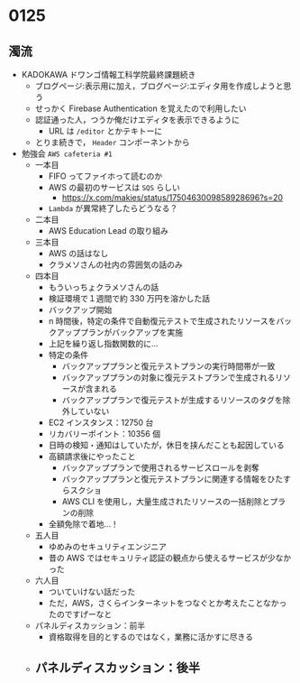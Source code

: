 # 0125

## 濁流

- KADOKAWA ドワンゴ情報工科学院最終課題続き
  - ブログページ:表示用に加え，ブログページ:エディタ用を作成しようと思う
  - せっかく Firebase Authentication を覚えたので利用したい
  - 認証通った人，つうか俺だけエディタを表示できるように
    - URL は `/editor` とかテキトーに
  - とりま続きで， `Header` コンポーネントから
- 勉強会 `AWS cafeteria #1`
  - 一本目
    - FIFO ってファイホって読むのか
    - AWS の最初のサービスは `SQS` らしい
      - https://x.com/makies/status/1750463009858928696?s=20
    - `Lambda` が異常終了したらどうなる？
  - 二本目
    - AWS Education Lead の取り組み
  - 三本目
    - AWS の話はなし
    - クラメソさんの社内の雰囲気の話のみ
  - 四本目
    - もういっちょクラメソさんの話
    - 検証環境で１週間で約 330 万円を溶かした話
    - バックアップ開始
    - n 時間後，特定の条件で自動復元テストで生成されたリソースをバックアッププランがバックアップを実施
    - 上記を繰り返し指数関数的に…
    - 特定の条件
      - バックアッププランと復元テストプランの実行時間帯が一致
      - バックアッププランの対象に復元テストプランで生成されるリソースが含まれる
      - バックアッププランで復元テストが生成するリソースのタグを除外していない
    - EC2 インスタンス：12750 台
    - リカバリーポイント：10356 個
    - 日時の検知・通知はしていたが，休日を挟んだことも起因している
    - 高額請求後にやったこと
      - バックアッププランで使用されるサービスロールを剥奪
      - バックアッププランと復元テストプランに関連する情報をひたすらスクショ
      - AWS CLI を使用し，大量生成されたリソースの一括削除とプランの削除
    - 全額免除で着地…！
  - 五人目
    - ゆめみのセキュリティエンジニア
    - 昔の AWS ではセキュリティ認証の観点から使えるサービスが少なかった
  - 六人目
    - ついていけない話だった
    - ただ，AWS，さくらインターネットをつなぐとか考えたことなかったのですげーなと
  - パネルディスカッション：前半
    - 資格取得を目的とするのではなく，業務に活かすに尽きる
  - ## パネルディスカッション：後半
